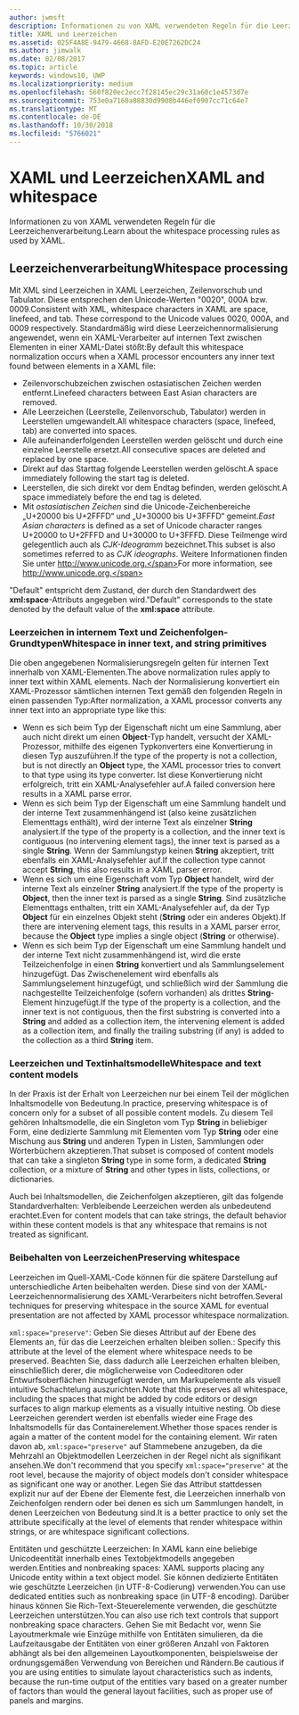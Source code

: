 ```yaml
---
author: jwmsft
description: Informationen zu von XAML verwendeten Regeln für die Leerzeichenverarbeitung.
title: XAML und Leerzeichen
ms.assetid: 025F4A8E-9479-4668-8AFD-E20E7262DC24
ms.author: jimwalk
ms.date: 02/08/2017
ms.topic: article
keywords: windows10, UWP
ms.localizationpriority: medium
ms.openlocfilehash: 560f820ec2ecc7f28145ec29c31a60c1e4573d7e
ms.sourcegitcommit: 753e0a7160a88830d9908b446ef0907cc71c64e7
ms.translationtype: MT
ms.contentlocale: de-DE
ms.lasthandoff: 10/30/2018
ms.locfileid: "5766021"
---
```

# <a name="xaml-and-whitespace"></a><span data-ttu-id="fab5e-104">XAML und Leerzeichen</span><span class="sxs-lookup"><span data-stu-id="fab5e-104">XAML and whitespace</span></span>


<span data-ttu-id="fab5e-105">Informationen zu von XAML verwendeten Regeln für die Leerzeichenverarbeitung.</span><span class="sxs-lookup"><span data-stu-id="fab5e-105">Learn about the whitespace processing rules as used by XAML.</span></span>

## <a name="whitespace-processing"></a><span data-ttu-id="fab5e-106">Leerzeichenverarbeitung</span><span class="sxs-lookup"><span data-stu-id="fab5e-106">Whitespace processing</span></span>

<span data-ttu-id="fab5e-107">Mit XML sind Leerzeichen in XAML Leerzeichen, Zeilenvorschub und Tabulator. Diese entsprechen den Unicode-Werten "0020", 000A bzw. 0009.</span><span class="sxs-lookup"><span data-stu-id="fab5e-107">Consistent with XML, whitespace characters in XAML are space, linefeed, and tab. These correspond to the Unicode values 0020, 000A, and 0009 respectively.</span></span> <span data-ttu-id="fab5e-108">Standardmäßig wird diese Leerzeichennormalisierung angewendet, wenn ein XAML-Verarbeiter auf internen Text zwischen Elementen in einer XAML-Datei stößt:</span><span class="sxs-lookup"><span data-stu-id="fab5e-108">By default this whitespace normalization occurs when a XAML processor encounters any inner text found between elements in a XAML file:</span></span>

-   <span data-ttu-id="fab5e-109">Zeilenvorschubzeichen zwischen ostasiatischen Zeichen werden entfernt.</span><span class="sxs-lookup"><span data-stu-id="fab5e-109">Linefeed characters between East Asian characters are removed.</span></span>
-   <span data-ttu-id="fab5e-110">Alle Leerzeichen (Leerstelle, Zeilenvorschub, Tabulator) werden in Leerstellen umgewandelt.</span><span class="sxs-lookup"><span data-stu-id="fab5e-110">All whitespace characters (space, linefeed, tab) are converted into spaces.</span></span>
-   <span data-ttu-id="fab5e-111">Alle aufeinanderfolgenden Leerstellen werden gelöscht und durch eine einzelne Leerstelle ersetzt.</span><span class="sxs-lookup"><span data-stu-id="fab5e-111">All consecutive spaces are deleted and replaced by one space.</span></span>
-   <span data-ttu-id="fab5e-112">Direkt auf das Starttag folgende Leerstellen werden gelöscht.</span><span class="sxs-lookup"><span data-stu-id="fab5e-112">A space immediately following the start tag is deleted.</span></span>
-   <span data-ttu-id="fab5e-113">Leerstellen, die sich direkt vor dem Endtag befinden, werden gelöscht.</span><span class="sxs-lookup"><span data-stu-id="fab5e-113">A space immediately before the end tag is deleted.</span></span>
-   <span data-ttu-id="fab5e-114">Mit *ostasiatischen Zeichen* sind die Unicode-Zeichenbereiche „U+20000 bis U+2FFFD“ und „U+30000 bis U+3FFFD“ gemeint.</span><span class="sxs-lookup"><span data-stu-id="fab5e-114">*East Asian characters* is defined as a set of Unicode character ranges U+20000 to U+2FFFD and U+30000 to U+3FFFD.</span></span> <span data-ttu-id="fab5e-115">Diese Teilmenge wird gelegentlich auch als *CJK-Ideogramm* bezeichnet.</span><span class="sxs-lookup"><span data-stu-id="fab5e-115">This subset is also sometimes referred to as *CJK ideographs*.</span></span> <span data-ttu-id="fab5e-116">Weitere Informationen finden Sie unter http://www.unicode.org.</span><span class="sxs-lookup"><span data-stu-id="fab5e-116">For more information, see http://www.unicode.org.</span></span>

<span data-ttu-id="fab5e-117">"Default" entspricht dem Zustand, der durch den Standardwert des **xml:space**-Attributs angegeben wird.</span><span class="sxs-lookup"><span data-stu-id="fab5e-117">"Default" corresponds to the state denoted by the default value of the **xml:space** attribute.</span></span>

### <a name="whitespace-in-inner-text-and-string-primitives"></a><span data-ttu-id="fab5e-118">Leerzeichen in internem Text und Zeichenfolgen-Grundtypen</span><span class="sxs-lookup"><span data-stu-id="fab5e-118">Whitespace in inner text, and string primitives</span></span>

<span data-ttu-id="fab5e-119">Die oben angegebenen Normalisierungsregeln gelten für internen Text innerhalb von XAML-Elementen.</span><span class="sxs-lookup"><span data-stu-id="fab5e-119">The above normalization rules apply to inner text within XAML elements.</span></span> <span data-ttu-id="fab5e-120">Nach der Normalisierung konvertiert ein XAML-Prozessor sämtlichen internen Text gemäß den folgenden Regeln in einen passenden Typ:</span><span class="sxs-lookup"><span data-stu-id="fab5e-120">After normalization, a XAML processor converts any inner text into an appropriate type like this:</span></span>

-   <span data-ttu-id="fab5e-121">Wenn es sich beim Typ der Eigenschaft nicht um eine Sammlung, aber auch nicht direkt um einen **Object**-Typ handelt, versucht der XAML-Prozessor, mithilfe des eigenen Typkonverters eine Konvertierung in diesen Typ auszuführen.</span><span class="sxs-lookup"><span data-stu-id="fab5e-121">If the type of the property is not a collection, but is not directly an **Object** type, the XAML processor tries to convert to that type using its type converter.</span></span> <span data-ttu-id="fab5e-122">Ist diese Konvertierung nicht erfolgreich, tritt ein XAML-Analysefehler auf.</span><span class="sxs-lookup"><span data-stu-id="fab5e-122">A failed conversion here results in a XAML parse error.</span></span>
-   <span data-ttu-id="fab5e-123">Wenn es sich beim Typ der Eigenschaft um eine Sammlung handelt und der interne Text zusammenhängend ist (also keine zusätzlichen Elementtags enthält), wird der interne Text als einzelner **String** analysiert.</span><span class="sxs-lookup"><span data-stu-id="fab5e-123">If the type of the property is a collection, and the inner text is contiguous (no intervening element tags), the inner text is parsed as a single **String**.</span></span> <span data-ttu-id="fab5e-124">Wenn der Sammlungstyp keinen **String** akzeptiert, tritt ebenfalls ein XAML-Analysefehler auf.</span><span class="sxs-lookup"><span data-stu-id="fab5e-124">If the collection type cannot accept **String**, this also results in a XAML parser error.</span></span>
-   <span data-ttu-id="fab5e-125">Wenn es sich um eine Eigenschaft vom Typ **Object** handelt, wird der interne Text als einzelner **String** analysiert.</span><span class="sxs-lookup"><span data-stu-id="fab5e-125">If the type of the property is **Object**, then the inner text is parsed as a single **String**.</span></span> <span data-ttu-id="fab5e-126">Sind zusätzliche Elementtags enthalten, tritt ein XAML-Analysefehler auf, da der Typ **Object** für ein einzelnes Objekt steht (**String** oder ein anderes Objekt).</span><span class="sxs-lookup"><span data-stu-id="fab5e-126">If there are intervening element tags, this results in a XAML parser error, because the **Object** type implies a single object (**String** or otherwise).</span></span>
-   <span data-ttu-id="fab5e-127">Wenn es sich beim Typ der Eigenschaft um eine Sammlung handelt und der interne Text nicht zusammenhängend ist, wird die erste Teilzeichenfolge in einen **String** konvertiert und als Sammlungselement hinzugefügt. Das Zwischenelement wird ebenfalls als Sammlungselement hinzugefügt, und schließlich wird der Sammlung die nachgestellte Teilzeichenfolge (sofern vorhanden) als drittes **String**-Element hinzugefügt.</span><span class="sxs-lookup"><span data-stu-id="fab5e-127">If the type of the property is a collection, and the inner text is not contiguous, then the first substring is converted into a **String** and added as a collection item, the intervening element is added as a collection item, and finally the trailing substring (if any) is added to the collection as a third **String** item.</span></span>

### <a name="whitespace-and-text-content-models"></a><span data-ttu-id="fab5e-128">Leerzeichen und Textinhaltsmodelle</span><span class="sxs-lookup"><span data-stu-id="fab5e-128">Whitespace and text content models</span></span>

<span data-ttu-id="fab5e-129">In der Praxis ist der Erhalt von Leerzeichen nur bei einem Teil der möglichen Inhaltsmodelle von Bedeutung.</span><span class="sxs-lookup"><span data-stu-id="fab5e-129">In practice, preserving whitespace is of concern only for a subset of all possible content models.</span></span> <span data-ttu-id="fab5e-130">Zu diesem Teil gehören Inhaltsmodelle, die ein Singleton vom Typ **String** in beliebiger Form, eine dedizierte Sammlung mit Elementen vom Typ **String** oder eine Mischung aus **String** und anderen Typen in Listen, Sammlungen oder Wörterbüchern akzeptieren.</span><span class="sxs-lookup"><span data-stu-id="fab5e-130">That subset is composed of content models that can take a singleton **String** type in some form, a dedicated **String** collection, or a mixture of **String** and other types in lists, collections, or dictionaries.</span></span>

<span data-ttu-id="fab5e-131">Auch bei Inhaltsmodellen, die Zeichenfolgen akzeptieren, gilt das folgende Standardverhalten: Verbleibende Leerzeichen werden als unbedeutend erachtet.</span><span class="sxs-lookup"><span data-stu-id="fab5e-131">Even for content models that can take strings, the default behavior within these content models is that any whitespace that remains is not treated as significant.</span></span>

### <a name="preserving-whitespace"></a><span data-ttu-id="fab5e-132">Beibehalten von Leerzeichen</span><span class="sxs-lookup"><span data-stu-id="fab5e-132">Preserving whitespace</span></span>

<span data-ttu-id="fab5e-133">Leerzeichen im Quell-XAML-Code können für die spätere Darstellung auf unterschiedliche Arten beibehalten werden. Diese sind von der XAML-Leerzeichennormalisierung des XAML-Verarbeiters nicht betroffen.</span><span class="sxs-lookup"><span data-stu-id="fab5e-133">Several techniques for preserving whitespace in the source XAML for eventual presentation are not affected by XAML processor whitespace normalization.</span></span>

`xml:space="preserve"`<span data-ttu-id="fab5e-134">: Geben Sie dieses Attribut auf der Ebene des Elements an, für das die Leerzeichen erhalten bleiben sollen.</span><span class="sxs-lookup"><span data-stu-id="fab5e-134">: Specify this attribute at the level of the element where whitespace needs to be preserved.</span></span> <span data-ttu-id="fab5e-135">Beachten Sie, dass dadurch alle Leerzeichen erhalten bleiben, einschließlich derer, die möglicherweise von Codeeditoren oder Entwurfsoberflächen hinzugefügt werden, um Markupelemente als visuell intuitive Schachtelung auszurichten.</span><span class="sxs-lookup"><span data-stu-id="fab5e-135">Note that this preserves all whitespace, including the spaces that might be added by code editors or design surfaces to align markup elements as a visually intuitive nesting.</span></span> <span data-ttu-id="fab5e-136">Ob diese Leerzeichen gerendert werden ist ebenfalls wieder eine Frage des Inhaltsmodells für das Containerelement.</span><span class="sxs-lookup"><span data-stu-id="fab5e-136">Whether those spaces render is again a matter of the content model for the containing element.</span></span> <span data-ttu-id="fab5e-137">Wir raten davon ab, `xml:space="preserve"` auf Stammebene anzugeben, da die Mehrzahl an Objektmodellen Leerzeichen in der Regel nicht als signifikant ansehen.</span><span class="sxs-lookup"><span data-stu-id="fab5e-137">We don't recommend that you specify `xml:space="preserve"` at the root level, because the majority of object models don't consider whitespace as significant one way or another.</span></span> <span data-ttu-id="fab5e-138">Legen Sie das Attribut stattdessen explizit nur auf der Ebene der Elemente fest, die Leerzeichen innerhalb von Zeichenfolgen rendern oder bei denen es sich um Sammlungen handelt, in denen Leerzeichen von Bedeutung sind.</span><span class="sxs-lookup"><span data-stu-id="fab5e-138">It is a better practice to only set the attribute specifically at the level of elements that render whitespace within strings, or are whitespace significant collections.</span></span>

<span data-ttu-id="fab5e-139">Entitäten und geschützte Leerzeichen: In XAML kann eine beliebige Unicodeentität innerhalb eines Textobjektmodells angegeben werden.</span><span class="sxs-lookup"><span data-stu-id="fab5e-139">Entities and nonbreaking spaces: XAML supports placing any Unicode entity within a text object model.</span></span> <span data-ttu-id="fab5e-140">Sie können dedizierte Entitäten wie geschützte Leerzeichen (in UTF-8-Codierung) verwenden.</span><span class="sxs-lookup"><span data-stu-id="fab5e-140">You can use dedicated entities such as nonbreaking space (in UTF-8 encoding).</span></span> <span data-ttu-id="fab5e-141">Darüber hinaus können Sie Rich-Text-Steuerelemente verwenden, die geschützte Leerzeichen unterstützen.</span><span class="sxs-lookup"><span data-stu-id="fab5e-141">You can also use rich text controls that support nonbreaking space characters.</span></span> <span data-ttu-id="fab5e-142">Gehen Sie mit Bedacht vor, wenn Sie Layoutmerkmale wie Einzüge mithilfe von Entitäten simulieren, da die Laufzeitausgabe der Entitäten von einer größeren Anzahl von Faktoren abhängt als bei den allgemeinen Layoutkomponenten, beispielsweise der ordnungsgemäßen Verwendung von Bereichen und Rändern.</span><span class="sxs-lookup"><span data-stu-id="fab5e-142">Be cautious if you are using entities to simulate layout characteristics such as indents, because the run-time output of the entities vary based on a greater number of factors than would the general layout facilities, such as proper use of panels and margins.</span></span>

